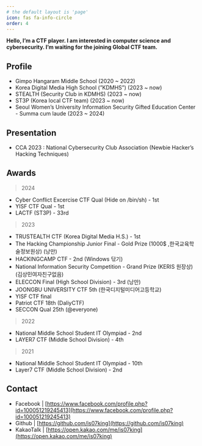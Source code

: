 ```yaml
---
# the default layout is 'page'
icon: fas fa-info-circle
order: 4
---
```


**Hello, I’m a CTF player. I am interested in computer science and cybersecurity. I’m waiting for the joining Global CTF team.**

## **Profile**

-   Gimpo Hangaram Middle School (2020 ~ 2022)
-   Korea Digital Media High School (”KDMHS”) (2023 ~ now)
-   STEALTH (Security Club in KDMHS) (2023 ~ now)
-   ST3P (Korea local CTF team) (2023 ~ now)
-   Seoul Women’s University Information Security Gifted Education Center - Summa cum laude (2023 ~ 2024)

## **Presentation**

-   CCA 2023 : National Cybersecurity Club Association (Newbie Hacker’s Hacking Techniques)

## **Awards**

> 2024

-   Cyber Conflict Excercise CTF Qual (Hide on /bin/sh) - 1st
-   YISF CTF Qual - 1st
-   LACTF (ST3P) - 33rd

> 2023

-   TRUSTEALTH CTF (Korea Digital Media H.S.) - 1st
-   The Hacking Championship Junior Final - Gold Prize (1000$ ,한국교육학술정보원상) (낭만)
-   HACKINGCAMP CTF - 2nd (Windows 닦기)
-   National Information Security Competition - Grand Prize (KERIS 원장상) (김상민여자친구없음)
-   ELECCON Final (High School Division) - 3rd (낭만)
-   JOONGBU UNIVERSITY CTF 5th (한국디지털미디어고등학교)
-   YISF CTF final
-   Patriot CTF 18th (DaliyCTF)
-   SECCON Qual 25th (@everyone)

> 2022

-   National Middle School Student IT Olympiad - 2nd
-   LAYER7 CTF (Middle School Division) - 4th

> 2021

-   National Middle School Student IT Olympiad - 10th
-   Layer7 CTF (Middle School Division) - 2nd

## **Contact**

-   Facebook | [https://www.facebook.com/profile.php?id=100051219245413](https://www.facebook.com/profile.php?id=100051219245413)
-   Github | [https://github.com/is07king](https://github.com/is07king)
-   KakaoTalk | [https://open.kakao.com/me/is07king](https://open.kakao.com/me/is07king)
